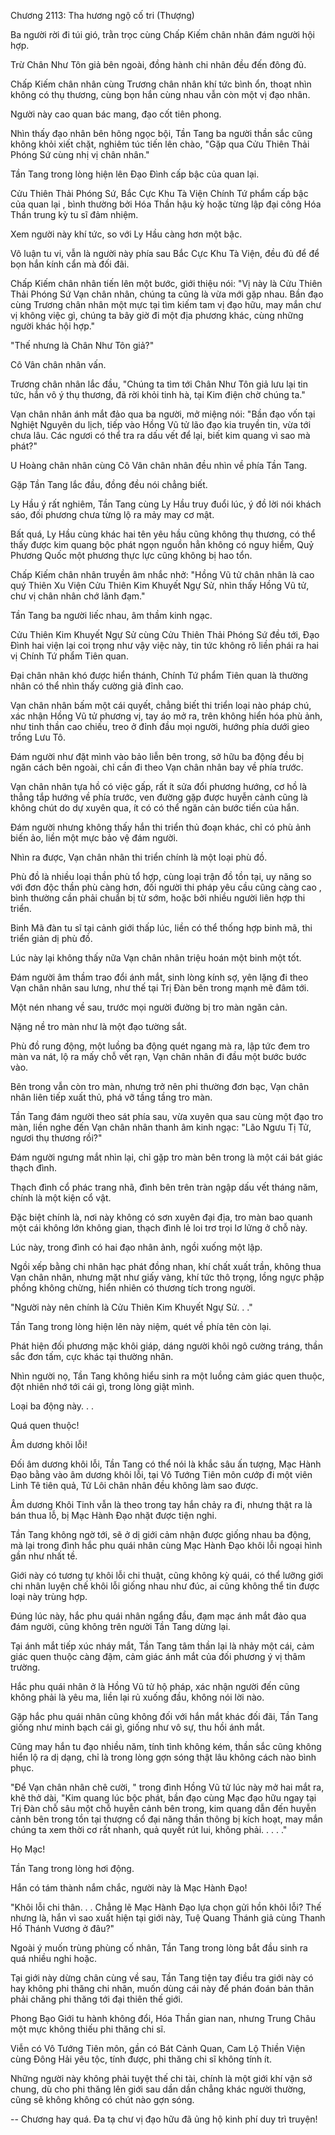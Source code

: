 




Chương 2113: Tha hương ngộ cố tri (Thượng)


Ba người rời đi túi gió, trằn trọc cùng Chấp Kiếm chân nhân đám người hội hợp.

Trừ Chân Như Tôn giả bên ngoài, đồng hành chi nhân đều đến đông đủ.

Chấp Kiếm chân nhân cùng Trương chân nhân khí tức bình ổn, thoạt nhìn không có thụ thương, cùng bọn hắn cùng nhau vẫn còn một vị đạo nhân.

Người này cao quan bác mang, đạo cốt tiên phong.

Nhìn thấy đạo nhân bên hông ngọc bội, Tần Tang ba người thần sắc cũng không khỏi xiết chặt, nghiêm túc tiến lên chào, "Gặp qua Cửu Thiên Thải Phóng Sứ cùng nhị vị chân nhân."

Tần Tang trong lòng hiện lên Đạo Đình cấp bậc của quan lại.

Cửu Thiên Thải Phóng Sứ, Bắc Cực Khu Tà Viện Chính Tứ phẩm cấp bậc của quan lại , bình thường bởi Hóa Thần hậu kỳ hoặc từng lập đại công Hóa Thần trung kỳ tu sĩ đảm nhiệm.

Xem người này khí tức, so với Ly Hầu càng hơn một bậc.

Vô luận tu vi, vẫn là người này phía sau Bắc Cực Khu Tà Viện, đều đủ để để bọn hắn kính cẩn mà đối đãi.

Chấp Kiếm chân nhân tiến lên một bước, giới thiệu nói: "Vị này là Cửu Thiên Thải Phóng Sứ Vạn chân nhân, chúng ta cũng là vừa mới gặp nhau. Bần đạo cùng Trương chân nhân một mực tại tìm kiếm tam vị đạo hữu, may mắn chư vị không việc gì, chúng ta bây giờ đi một địa phương khác, cùng những người khác hội hợp."

"Thế nhưng là Chân Như Tôn giả?"

Cô Vân chân nhân vấn.

Trương chân nhân lắc đầu, "Chúng ta tìm tới Chân Như Tôn giả lưu lại tin tức, hắn vô ý thụ thương, đã rời khỏi tinh hà, tại Kim điện chờ chúng ta."

Vạn chân nhân ánh mắt đảo qua ba người, mở miệng nói: "Bần đạo vốn tại Nghiệt Nguyên du lịch, tiếp vào Hồng Vũ tử lão đạo kia truyền tin, vừa tới chưa lâu. Các ngươi có thể tra ra dấu vết để lại, biết kim quang vì sao mà phát?"

U Hoàng chân nhân cùng Cô Vân chân nhân đều nhìn về phía Tần Tang.

Gặp Tần Tang lắc đầu, đồng đều nói chẳng biết.

Ly Hầu ý rất nghiêm, Tần Tang cùng Ly Hầu truy đuổi lúc, ý đồ lời nói khách sáo, đối phương chưa từng lộ ra mảy may cơ mật.

Bất quá, Ly Hầu cùng khác hai tên yêu hầu cũng không thụ thương, có thể thấy được kim quang bộc phát ngọn nguồn hẳn không có nguy hiểm, Quỷ Phương Quốc một phương thực lực cũng không bị hao tổn.

Chấp Kiếm chân nhân truyền âm nhắc nhở: "Hồng Vũ tử chân nhân là cao quý Thiên Xu Viện Cửu Thiên Kim Khuyết Ngự Sử, nhìn thấy Hồng Vũ tử, chư vị chân nhân chớ lãnh đạm."

Tần Tang ba người liếc nhau, âm thầm kinh ngạc.

Cửu Thiên Kim Khuyết Ngự Sử cùng Cửu Thiên Thải Phóng Sứ đều tới, Đạo Đình hai viện lại coi trọng như vậy việc này, tin tức không rõ liền phái ra hai vị Chính Tứ phẩm Tiên quan.

Đại chân nhân khó được hiển thánh, Chính Tứ phẩm Tiên quan là thường nhân có thể nhìn thấy cường giả đỉnh cao.

Vạn chân nhân bấm một cái quyết, chẳng biết thi triển loại nào pháp chú, xác nhận Hồng Vũ tử phương vị, tay áo mở ra, trên không hiển hóa phù ảnh, như tinh thần cao chiếu, treo ở đỉnh đầu mọi người, hướng phía dưới gieo trồng Lưu Tô.

Đám người như đặt mình vào bảo liễn bên trong, sở hữu ba động đều bị ngăn cách bên ngoài, chỉ cần đi theo Vạn chân nhân bay về phía trước.

Vạn chân nhân tựa hồ có việc gấp, rất ít sửa đổi phương hướng, cơ hồ là thẳng tắp hướng về phía trước, ven đường gặp được huyễn cảnh cũng là không chút do dự xuyên qua, ít có có thể ngăn cản bước tiến của hắn.

Đám người nhưng không thấy hắn thi triển thủ đoạn khác, chỉ có phù ảnh biến ảo, liền một mực bảo vệ đám người.

Nhìn ra được, Vạn chân nhân thi triển chính là một loại phù đồ.

Phù đồ là nhiều loại thần phù tổ hợp, cùng loại trận đồ tồn tại, uy năng so với đơn độc thần phù càng hơn, đối người thi pháp yêu cầu cũng càng cao , bình thường cần phải chuẩn bị từ sớm, hoặc bởi nhiều người liên hợp thi triển.

Binh Mã đàn tu sĩ tại cảnh giới thấp lúc, liền có thể thống hợp binh mã, thi triển giản dị phù đồ.

Lúc này lại không thấy nữa Vạn chân nhân triệu hoán một binh một tốt.

Đám người âm thầm trao đổi ánh mắt, sinh lòng kính sợ, yên lặng đi theo Vạn chân nhân sau lưng, như thế tại Trị Đàn bên trong mạnh mẽ đâm tới.

Một nén nhang về sau, trước mọi người đường bị tro màn ngăn cản.

Nặng nề tro màn như là một đạo tường sắt.

Phù đồ rung động, một luồng ba động quét ngang mà ra, lập tức đem tro màn va nát, lộ ra mấy chỗ vết rạn, Vạn chân nhân đi đầu một bước bước vào.

Bên trong vẫn còn tro màn, nhưng trở nên phi thường đơn bạc, Vạn chân nhân liên tiếp xuất thủ, phá vỡ tầng tầng tro màn.

Tần Tang đám người theo sát phía sau, vừa xuyên qua sau cùng một đạo tro màn, liền nghe đến Vạn chân nhân thanh âm kinh ngạc: "Lão Ngưu Tị Tử, ngươi thụ thương rồi?"

Đám người ngưng mắt nhìn lại, chỉ gặp tro màn bên trong là một cái bát giác thạch đình.

Thạch đình cổ phác trang nhã, đình bên trên tràn ngập dấu vết tháng năm, chính là một kiện cổ vật.

Đặc biệt chính là, nơi này không có sơn xuyên đại địa, tro màn bao quanh một cái không lớn không gian, thạch đình lẻ loi trơ trọi lơ lửng ở chỗ này.

Lúc này, trong đình có hai đạo nhân ảnh, ngồi xuống một lập.

Ngồi xếp bằng chi nhân hạc phát đồng nhan, khí chất xuất trần, không thua Vạn chân nhân, nhưng mặt như giấy vàng, khí tức thô trọng, lồng ngực phập phồng không chừng, hiển nhiên có thương tích trong người.

"Người này nên chính là Cửu Thiên Kim Khuyết Ngự Sử. . ."

Tần Tang trong lòng hiện lên này niệm, quét về phía tên còn lại.

Phát hiện đối phương mặc khôi giáp, dáng người khôi ngô cường tráng, thần sắc đơn tấm, cực khác tại thường nhân.

Nhìn người nọ, Tần Tang không hiểu sinh ra một luồng cảm giác quen thuộc, đột nhiên nhớ tới cái gì, trong lòng giật mình.

Loại ba động này. . .

Quá quen thuộc!

Âm dương khôi lỗi!

Đối âm dương khôi lỗi, Tần Tang có thể nói là khắc sâu ấn tượng, Mạc Hành Đạo bằng vào âm dương khôi lỗi, tại Vô Tướng Tiên môn cướp đi một viên Linh Tê tiên quả, Tử Lôi chân nhân đều không làm sao được.

Âm dương Khôi Tinh vẫn là theo trong tay hắn chảy ra đi, nhưng thật ra là bán thua lỗ, bị Mạc Hành Đạo nhặt được tiện nghi.

Tần Tang không ngờ tới, sẽ ở dị giới cảm nhận được giống nhau ba động, mà lại trong đình hắc phu quái nhân cùng Mạc Hành Đạo khôi lỗi ngoại hình gần như nhất tề.

Giới này có tương tự khôi lỗi chi thuật, cũng không kỳ quái, có thể lưỡng giới chi nhân luyện chế khôi lỗi giống nhau như đúc, ai cũng không thể tin được loại này trùng hợp.

Đúng lúc này, hắc phu quái nhân ngẩng đầu, đạm mạc ánh mắt đảo qua đám người, cũng không trên người Tần Tang dừng lại.

Tại ánh mắt tiếp xúc nháy mắt, Tần Tang tâm thần lại là nhảy một cái, cảm giác quen thuộc càng đậm, cảm giác ánh mắt của đối phương ý vị thâm trường.

Hắc phu quái nhân ở là Hồng Vũ tử hộ pháp, xác nhận người đến cũng không phải là yêu ma, liền lại rủ xuống đầu, không nói lời nào.

Gặp hắc phu quái nhân cũng không đối với hắn mắt khác đối đãi, Tần Tang giống như minh bạch cái gì, giống như vô sự, thu hồi ánh mắt.

Cũng may hắn tu đạo nhiều năm, tính tình không kém, thần sắc cũng không hiển lộ ra dị dạng, chỉ là trong lòng gợn sóng thật lâu không cách nào bình phục.

"Để Vạn chân nhân chê cười, " trong đình Hồng Vũ tử lúc này mở hai mắt ra, khẽ thở dài, "Kim quang lúc bộc phát, bần đạo cùng Mạc đạo hữu ngay tại Trị Đàn chỗ sâu một chỗ huyễn cảnh bên trong, kim quang dẫn đến huyễn cảnh bên trong tồn tại thượng cổ đại năng thần thông bị kích hoạt, may mắn chúng ta xem thời cơ rất nhanh, quả quyết rút lui, không phải. . . . ."

Họ Mạc!

Tần Tang trong lòng hơi động.

Hắn có tám thành nắm chắc, người này là Mạc Hành Đạo!

"Khôi lỗi chi thân. . . Chẳng lẽ Mạc Hành Đạo lựa chọn gửi hồn khôi lỗi? Thế nhưng là, hắn vì sao xuất hiện tại giới này, Tuệ Quang Thánh giả cùng Thanh Hồ Thánh Vương ở đâu?"

Ngoài ý muốn trùng phùng cố nhân, Tần Tang trong lòng bắt đầu sinh ra quá nhiều nghi hoặc.

Tại giới này dừng chân cùng về sau, Tần Tang tiện tay điều tra giới này có hay không phi thăng chi nhân, muốn dùng cái này để phán đoán bản thân phải chăng phi thăng tới đại thiên thế giới.

Phong Bạo Giới tu hành không đổi, Hóa Thần gian nan, nhưng Trung Châu một mực không thiếu phi thăng chi sĩ.

Viễn có Vô Tướng Tiên môn, gần có Bát Cảnh Quan, Cam Lộ Thiền Viện cùng Đông Hải yêu tộc, tính được, phi thăng chi sĩ không tính ít.

Những người này không phải tuyệt thế chi tài, chính là một giới khí vận sở chung, dù cho phi thăng lên giới sau dần dần chẳng khác người thường, cũng sẽ không không có chút nào gợn sóng.

--
Chương hay quá. Đa tạ chư vị đạo hữu đã ủng hộ kinh phí duy trì truyện!




